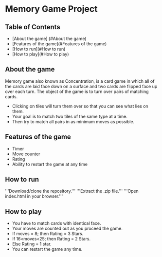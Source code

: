 # Memory Game Project

## Table of Contents

* [About the game] (#About the game)
* [Features of the game](#Features of the game)
* [How to run](#How to run)
* [How to play](#How to play)


## About the game

Memory game also known as Concentration, is a card game in which all of the cards are laid face down on a surface and two cards are flipped face up over each turn. The object of the game is to turn over pairs of matching cards.

   * Clicking on tiles will turn them over so that you can see what lies on them.
   * Your goal is to match two tiles of the same type at a time.
   * Then try to match all pairs in as minimum moves as possible.


## Features of the game
    
   * Timer
   * Move counter
   * Rating
   * Ability to restart the game at any time
    
    
## How to run

   '''Download/clone the repository.'''
   '''Extract the .zip file.'''
   '''Open index.html in your browser.'''


## How to play

   * You have to match cards with identical face.
   * Your moves are counted out as you proceed the game.
   * If moves = 8; then Rating = 3 Stars.
   * If 16<moves<25; then Rating = 2 Stars.
   * Else Rating = 1 star.
   * You can restart the game any time.

